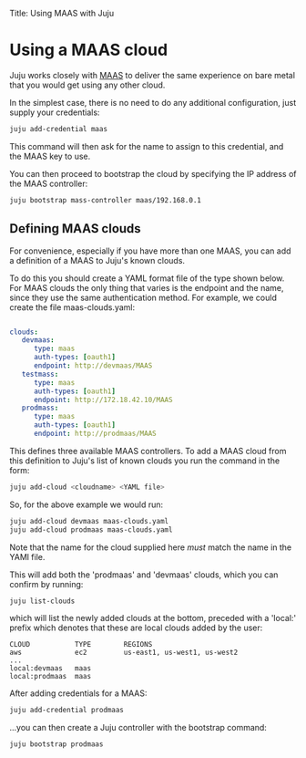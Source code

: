 Title: Using MAAS with Juju

# Using a MAAS cloud

Juju works closely with [MAAS](https://maas.io) to deliver the same experience 
on bare metal that you would get using any other cloud.

In the simplest case, there is no need to do any additional configuration, just
supply your credentials:
  
```bash
juju add-credential maas
```
This command will then ask for the name to assign to this credential, and the 
MAAS key to use.

You can then proceed to bootstrap the cloud by specifying the IP address of the 
MAAS controller:
  
```bash
juju bootstrap mass-controller maas/192.168.0.1
```

## Defining MAAS clouds

For convenience, especially if you have more than one MAAS, you can add a 
definition of a MAAS to Juju's known clouds.

To do this you should create a YAML format file of the type shown below. For 
MAAS clouds the only thing that varies is the endpoint and the name, since they
use the same authentication method. 
For example, we could create the file maas-clouds.yaml:
  
```yaml

clouds:
   devmaas:
      type: maas
      auth-types: [oauth1]
      endpoint: http://devmaas/MAAS
   testmass:
      type: maas
      auth-types: [oauth1]
      endpoint: http://172.18.42.10/MAAS
   prodmass:
      type: maas
      auth-types: [oauth1]
      endpoint: http://prodmaas/MAAS
```

This defines three available MAAS controllers. To add a MAAS cloud 
from this definition to Juju's list of known clouds you run the command in the 
form:
  
```bash
juju add-cloud <cloudname> <YAML file>
```
So, for the above example we would run:
  
```bash
juju add-cloud devmaas maas-clouds.yaml
juju add-cloud prodmaas maas-clouds.yaml
```

Note that the name for the cloud supplied here *must* match the name in the
YAMl file.

This will add both the 'prodmaas' and 'devmaas' clouds, which you can confirm
by running:
  
```bash
juju list-clouds
```

which will list the newly added clouds at the bottom, preceded with a 'local:' 
prefix which denotes that these are local clouds added by the user:

```no-higlight
CLOUD           TYPE        REGIONS
aws             ec2         us-east1, us-west1, us-west2
...
local:devmaas   maas
local:prodmaas  maas
```

After adding credentials for a MAAS:

```bash
juju add-credential prodmaas
```

...you can then create a Juju controller 
with the bootstrap command:
  
```
juju bootstrap prodmaas
```


